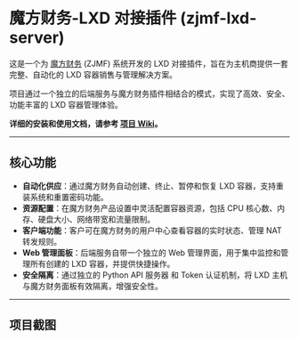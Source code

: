 # 魔方财务-LXD 对接插件 (zjmf-lxd-server)

这是一个为 [魔方财务](https://www.google.com/search?q=https://www.zjmf.com/) (ZJMF) 系统开发的 LXD 对接插件，旨在为主机商提供一套完整、自动化的 LXD 容器销售与管理解决方案。

项目通过一个独立的后端服务与魔方财务插件相结合的模式，实现了高效、安全、功能丰富的 LXD 容器管理体验。

**详细的安装和使用文档，请参考 [项目 Wiki](https://github.com/xkatld/zjmf-lxd-server/wiki)。**

-----

## 核心功能

  * **自动化供应**：通过魔方财务自动创建、终止、暂停和恢复 LXD 容器，支持重装系统和重置密码功能。
  * **资源配置**：在魔方财务产品设置中灵活配置容器资源，包括 CPU 核心数、内存、硬盘大小、网络带宽和流量限制。
  * **客户端功能**：客户可在魔方财务的用户中心查看容器的实时状态、管理 NAT 转发规则。
  * **Web 管理面板**：后端服务自带一个独立的 Web 管理界面，用于集中监控和管理所有创建的 LXD 容器，并提供快捷操作。
  * **安全隔离**：通过独立的 Python API 服务器 和 Token 认证机制，将 LXD 主机与魔方财务面板有效隔离，增强安全性。

-----

## 项目截图


